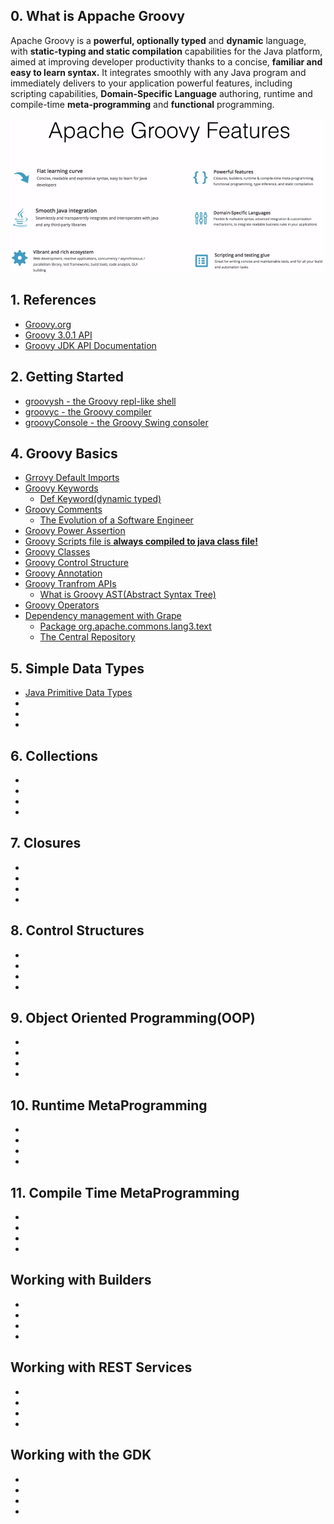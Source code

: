 ## 0. What is Appache Groovy
<p>Apache Groovy is a <strong>powerful, optionally typed</strong> and <strong>dynamic</strong> language, with <strong>static-typing and static compilation</strong> capabilities for the Java platform, aimed at improving developer productivity thanks to a concise, <strong>familiar and easy to learn syntax.</strong> It integrates smoothly with any Java program and immediately delivers to your application powerful features, including scripting capabilities, <strong>Domain-Specific Language</strong> authoring, runtime and compile-time <strong>meta-programming</strong> and <strong>functional</strong> programming.</p>

<kbd>
  <img src="https://github.com/Blackdog-Programmer/ApacheGroovyBootstrap/blob/master/reference/overview/groovy_features.png" alt="Groovy Features">
</kbd>


## 1. References
<ul>
  <li><a href="http://groovy-lang.org/">Groovy.org</a></li>
  <li><a href="http://groovy-lang.org/api.html">Groovy 3.0.1 API</a></li>
  <li><a href="http://groovy-lang.org/gdk.html">Groovy JDK API Documentation</a></li>
</ul>


## 2. Getting Started
<ul>
  <li><a href="http://groovy-lang.org/groovysh.html">groovysh - the Groovy repl-like shell</a></li>
  <li><a href="http://groovy-lang.org/groovyc.html">groovyc - the Groovy compiler</a></li>
  <li><a href="http://groovy-lang.org/groovyconsole.html">groovyConsole - the Groovy Swing consoler</a></li>
</ul>
    
    
## 4. Groovy Basics
<ul>
  <li><a href="http://groovy-lang.org/structure.html#_default_imports">Grrovy Default Imports</a></li>
  <li><a href="http://groovy-lang.org/syntax.html#_keywords">Groovy Keywords</a>
    <ul>
      <li><a href="https://www.baeldung.com/groovy-def-keyword">Def Keyword(dynamic typed)</a></li>
    </ul>
  </li>
  <li><a href="http://groovy-lang.org/syntax.html#_single_line_comment">Groovy Comments</a>
    <ul>
      <li><a href="https://medium.com/@webseanhickey/the-evolution-of-a-software-engineer-db854689243#.5zm1hn71e">The Evolution of a Software Engineer</a></li>
    </ul>
  </li>
  <li><a href="http://groovy-lang.org/semantics.html#_power_assertion">Groovy Power Assertion</a></li>
  <li><a href="http://groovy-lang.org/structure.html#_script_class">Groovy Scripts file is <strong>always compiled to java class file!</strong></a></li>
  <li><a href="http://groovy-lang.org/objectorientation.html#_class">Groovy Classes</a></li>
  <li><a href="http://groovy-lang.org/semantics.html#_control_structures">Groovy Control Structure</a></li>
  <li><a href="http://groovy-lang.org/objectorientation.html#_annotation">Groovy Annotation</a></li>
  <li><a href="http://docs.groovy-lang.org/next/html/gapi/groovy/transform/package-summary.html">Groovy Tranfrom APIs</a>
    <ul>
      <li><a href="https://www.slideshare.net/hendersk/groovy-ast-transformations">What is Groovy AST(Abstract Syntax Tree)</a></li>
    </ul>
  </li>
  <li><a href="https://groovy-lang.org/operators.html">Groovy Operators</a></li>
  <li><a href="http://docs.groovy-lang.org/latest/html/documentation/grape.html">Dependency management with Grape</a>
    <ul>
      <li><a href="https://commons.apache.org/proper/commons-lang/javadocs/api-release/org/apache/commons/lang3/text/package-summary.html">Package org.apache.commons.lang3.text</a></li>
      <li><a href="https://search.maven.org/">The Central Repository</a></li>
    </ul>
  </li>
</ul>


## 5. Simple Data Types
<ul>
  <li><a href="https://docs.oracle.com/javase/tutorial/java/nutsandbolts/datatypes.html">Java Primitive Data Types</a></li>
  <li><a href=""> </a></li>
  <li><a href=""> </a></li>
  <li><a href=""> </a></li>
</ul>


## 6. Collections
<ul>
  <li><a href=""> </a></li>
  <li><a href=""> </a></li>
  <li><a href=""> </a></li>
  <li><a href=""> </a></li>
</ul>


## 7. Closures
<ul>
  <li><a href=""> </a></li>
  <li><a href=""> </a></li>
  <li><a href=""> </a></li>
  <li><a href=""> </a></li>
</ul>


## 8. Control Structures
<ul>
  <li><a href=""> </a></li>
  <li><a href=""> </a></li>
  <li><a href=""> </a></li>
  <li><a href=""> </a></li>
</ul>


## 9. Object Oriented Programming(OOP)
<ul>
  <li><a href=""> </a></li>
  <li><a href=""> </a></li>
  <li><a href=""> </a></li>
  <li><a href=""> </a></li>
</ul>


## 10. Runtime MetaProgramming
<ul>
  <li><a href=""> </a></li>
  <li><a href=""> </a></li>
  <li><a href=""> </a></li>
  <li><a href=""> </a></li>
</ul>


## 11. Compile Time MetaProgramming
<ul>
  <li><a href=""> </a></li>
  <li><a href=""> </a></li>
  <li><a href=""> </a></li>
  <li><a href=""> </a></li>
</ul>


## Working with Builders
<ul>
  <li><a href=""> </a></li>
  <li><a href=""> </a></li>
  <li><a href=""> </a></li>
  <li><a href=""> </a></li>
</ul>


## Working with REST Services
<ul>
  <li><a href=""> </a></li>
  <li><a href=""> </a></li>
  <li><a href=""> </a></li>
  <li><a href=""> </a></li>
</ul>


## Working with the GDK
<ul>
  <li><a href=""> </a></li>
  <li><a href=""> </a></li>
  <li><a href=""> </a></li>
  <li><a href=""> </a></li>
</ul>
